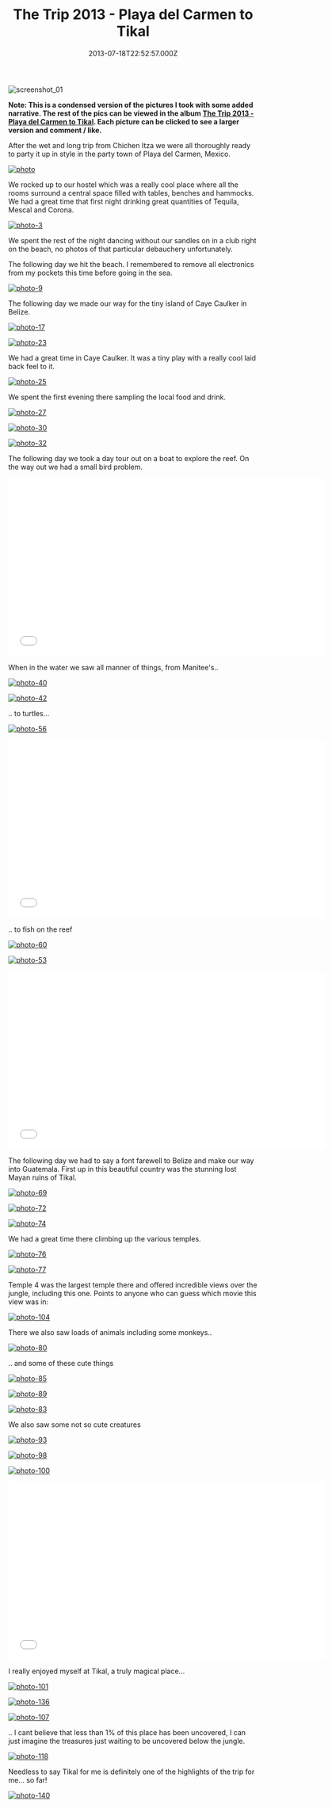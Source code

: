 ﻿---
coverImage: /images/fallback-post-header.png
date: "2013-07-18T22:52:57.000Z"
tags:
  - belize
  - blog
  - guatamala
  - mexico
  - photos
  - travel
title: The Trip 2013 - Playa del Carmen to Tikal
oldUrl: /2013-trip/the-trip-2013-playa-del-carmen-to-tikal
---

![screenshot_01](https://www.mikecann.blog/wp-content/uploads/2013/07/screenshot_01.png)

**Note: This is a condensed version of the pictures I took with some added narrative. The rest of the pics can be viewed in the album [The Trip 2013 - Playa del Carmen to Tikal](https://www.facebook.com/mikeysee/media_set?set=a.10151749137826031.1073741838.593661030&type=3). Each picture can be clicked to see a larger version and comment / like.**

After the wet and long trip from Chichen Itza we were all thoroughly ready to party it up in style in the party town of Playa del Carmen, Mexico.

<!-- more -->

[![photo](https://www.mikecann.blog/wp-content/uploads/2013/07/photo1.jpg)](https://www.facebook.com/photo.php?fbid=10151749139906031&set=a.10151749137826031.1073741838.593661030&type=3&theater)

We rocked up to our hostel which was a really cool place where all the rooms surround a central space filled with tables, benches and hammocks. We had a great time that first night drinking great quantities of Tequila, Mescal and Corona.

[![photo-3](https://www.mikecann.blog/wp-content/uploads/2013/07/photo-310.jpg)](https://www.facebook.com/photo.php?fbid=10151749140106031&set=a.10151749137826031.1073741838.593661030&type=3&theater)

We spent the rest of the night dancing without our sandles on in a club right on the beach, no photos of that particular debauchery unfortunately.

The following day we hit the beach. I remembered to remove all electronics from my pockets this time before going in the sea.

[![photo-9](https://www.mikecann.blog/wp-content/uploads/2013/07/photo-910.jpg)](https://www.facebook.com/photo.php?fbid=10151749142246031&set=a.10151749137826031.1073741838.593661030&type=3&theater)

The following day we made our way for the tiny island of Caye Caulker in Belize.

[![photo-17](https://www.mikecann.blog/wp-content/uploads/2013/07/photo-171.jpg)](https://www.facebook.com/photo.php?fbid=10151749144471031&set=a.10151749137826031.1073741838.593661030&type=3&theater)

[![photo-23](https://www.mikecann.blog/wp-content/uploads/2013/07/photo-231.jpg)](https://www.facebook.com/photo.php?fbid=10151749145661031&set=a.10151749137826031.1073741838.593661030&type=3&theater)

We had a great time in Caye Caulker. It was a tiny play with a really cool laid back feel to it.

[![photo-25](https://www.mikecann.blog/wp-content/uploads/2013/07/photo-251.jpg)](https://www.facebook.com/photo.php?fbid=10151749145846031&set=a.10151749137826031.1073741838.593661030&type=3&theater)

We spent the first evening there sampling the local food and drink.

[![photo-27](https://www.mikecann.blog/wp-content/uploads/2013/07/photo-271.jpg)](https://www.facebook.com/photo.php?fbid=10151749146511031&set=a.10151749137826031.1073741838.593661030&type=3&theater)

[![photo-30](https://www.mikecann.blog/wp-content/uploads/2013/07/photo-301.jpg)](https://www.facebook.com/photo.php?fbid=10151749147396031&set=a.10151749137826031.1073741838.593661030&type=3&theater)

[![photo-32](https://www.mikecann.blog/wp-content/uploads/2013/07/photo-321.jpg)](https://www.facebook.com/photo.php?fbid=10151749147406031&set=a.10151749137826031.1073741838.593661030&type=3&theater)

The following day we took a day tour out on a boat to explore the reef. On the way out we had a small bird problem.

<iframe width="640" height="360" src="//www.youtube.com/embed/9871Yhj7IJc" frameborder="0" allowfullscreen></iframe>

When in the water we saw all manner of things, from Manitee's..

[![photo-40](https://www.mikecann.blog/wp-content/uploads/2013/07/photo-401.jpg)](https://www.facebook.com/photo.php?fbid=10151749149006031&set=a.10151749137826031.1073741838.593661030&type=3&theater)

[![photo-42](https://www.mikecann.blog/wp-content/uploads/2013/07/photo-421.jpg)](https://www.facebook.com/photo.php?fbid=10151749149086031&set=a.10151749137826031.1073741838.593661030&type=3&theater)

.. to turtles...

[![photo-56](https://www.mikecann.blog/wp-content/uploads/2013/07/photo-561.jpg)](https://www.facebook.com/photo.php?fbid=10151749153531031&set=a.10151749137826031.1073741838.593661030&type=3&theater)

<iframe width="640" height="360" src="//www.youtube.com/embed/gxK6e7IxdUM" frameborder="0" allowfullscreen></iframe>

.. to fish on the reef

[![photo-60](https://www.mikecann.blog/wp-content/uploads/2013/07/photo-601.jpg)](https://www.facebook.com/photo.php?fbid=10151749155266031&set=a.10151749137826031.1073741838.593661030&type=3&theater)

[![photo-53](https://www.mikecann.blog/wp-content/uploads/2013/07/photo-531.jpg)](https://www.facebook.com/photo.php?fbid=10151749152891031&set=a.10151749137826031.1073741838.593661030&type=3&theater)

<iframe width="640" height="360" src="//www.youtube.com/embed/dx2RZ541pbI" frameborder="0" allowfullscreen></iframe>

The following day we had to say a font farewell to Belize and make our way into Guatemala. First up in this beautiful country was the stunning lost Mayan ruins of Tikal.

[![photo-69](https://www.mikecann.blog/wp-content/uploads/2013/07/photo-691.jpg)](https://www.facebook.com/photo.php?fbid=10151749158101031&set=a.10151749137826031.1073741838.593661030&type=3&theater)

[![photo-72](https://www.mikecann.blog/wp-content/uploads/2013/07/photo-721.jpg)](https://www.facebook.com/photo.php?fbid=10151749158711031&set=a.10151749137826031.1073741838.593661030&type=3&theater)

[![photo-74](https://www.mikecann.blog/wp-content/uploads/2013/07/photo-741.jpg)](https://www.facebook.com/photo.php?fbid=10151749160121031&set=a.10151749137826031.1073741838.593661030&type=3&theater)

We had a great time there climbing up the various temples.

[![photo-76](https://www.mikecann.blog/wp-content/uploads/2013/07/photo-761.jpg)](https://www.facebook.com/photo.php?fbid=10151749160146031&set=a.10151749137826031.1073741838.593661030&type=3&theater)

[![photo-77](https://www.mikecann.blog/wp-content/uploads/2013/07/photo-771.jpg)](https://www.facebook.com/photo.php?fbid=10151749160171031&set=a.10151749137826031.1073741838.593661030&type=3&theater)

Temple 4 was the largest temple there and offered incredible views over the jungle, including this one. Points to anyone who can guess which movie this view was in:

[![photo-104](https://www.mikecann.blog/wp-content/uploads/2013/07/photo-1041.jpg)](https://www.facebook.com/photo.php?fbid=10151749168471031&set=a.10151749137826031.1073741838.593661030&type=3&theater)

There we also saw loads of animals including some monkeys..

[![photo-80](https://www.mikecann.blog/wp-content/uploads/2013/07/photo-801.jpg)](https://www.facebook.com/photo.php?fbid=10151749161371031&set=a.10151749137826031.1073741838.593661030&type=3&theater)

.. and some of these cute things

[![photo-85](https://www.mikecann.blog/wp-content/uploads/2013/07/photo-851.jpg)](https://www.facebook.com/photo.php?fbid=10151749163436031&set=a.10151749137826031.1073741838.593661030&type=3&theater)

[![photo-89](https://www.mikecann.blog/wp-content/uploads/2013/07/photo-891.jpg)](https://www.facebook.com/photo.php?fbid=10151749165016031&set=a.10151749137826031.1073741838.593661030&type=3&theater)

[![photo-83](https://www.mikecann.blog/wp-content/uploads/2013/07/photo-831.jpg)](https://www.facebook.com/photo.php?fbid=10151749162211031&set=a.10151749137826031.1073741838.593661030&type=3&theater)

We also saw some not so cute creatures

[![photo-93](https://www.mikecann.blog/wp-content/uploads/2013/07/photo-931.jpg)](https://www.facebook.com/photo.php?fbid=10151749165786031&set=a.10151749137826031.1073741838.593661030&type=3&theater)

[![photo-98](https://www.mikecann.blog/wp-content/uploads/2013/07/photo-981.jpg)](https://www.facebook.com/photo.php?fbid=10151749166806031&set=a.10151749137826031.1073741838.593661030&type=3&theater)

[![photo-100](https://www.mikecann.blog/wp-content/uploads/2013/07/photo-1001.jpg)](https://www.facebook.com/photo.php?fbid=10151749167091031&set=a.10151749137826031.1073741838.593661030&type=3&theater)

<iframe width="640" height="360" src="//www.youtube.com/embed/FQ10GIHtSMo" frameborder="0" allowfullscreen></iframe>

I really enjoyed myself at Tikal, a truly magical place...

[![photo-101](https://www.mikecann.blog/wp-content/uploads/2013/07/photo-1011.jpg)](https://www.facebook.com/photo.php?fbid=10151749167751031&set=a.10151749137826031.1073741838.593661030&type=3&theater)

[![photo-136](https://www.mikecann.blog/wp-content/uploads/2013/07/photo-136.jpg)](https://www.facebook.com/photo.php?fbid=10151749177821031&set=a.10151749137826031.1073741838.593661030&type=3&theater)

[![photo-107](https://www.mikecann.blog/wp-content/uploads/2013/07/photo-1071.jpg)](https://www.facebook.com/photo.php?fbid=10151749169561031&set=a.10151749137826031.1073741838.593661030&type=3&theater)

.. I cant believe that less than 1% of this place has been uncovered, I can just imagine the treasures just waiting to be uncovered below the jungle.

[![photo-118](https://www.mikecann.blog/wp-content/uploads/2013/07/photo-1181.jpg)](https://www.facebook.com/photo.php?fbid=10151749174306031&set=a.10151749137826031.1073741838.593661030&type=3&theater)

Needless to say Tikal for me is definitely one of the highlights of the trip for me... so far!

[![photo-140](https://www.mikecann.blog/wp-content/uploads/2013/07/photo-140.jpg)](https://www.facebook.com/photo.php?fbid=10151749179266031&set=a.10151749137826031.1073741838.593661030&type=3&theater)
